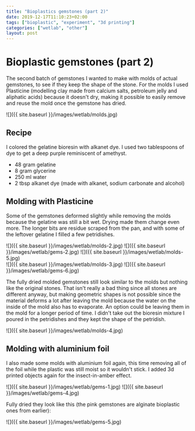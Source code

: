 ```yaml
---
title: "Bioplastics gemstones (part 2)"
date: 2019-12-17T11:10:23+02:00
tags: ["bioplastic", "experiment", "3d printing"]
categories: ["wetlab", "other"]
layout: post
---
```

# Bioplastic gemstones (part 2)
The second batch of gemstones I wanted to make with molds of actual gemstones, to see if they keep the shape of the stone. For the molds I used Plasticine (modelling clay made from calcium salts, petroleum jelly and aliphatic acids) because it doesn't dry, making it possible to easily remove and reuse the mold once the gemstone has dried.

![]({{ site.baseurl }}/images/wetlab/molds.jpg)

## Recipe
I colored the gelatine bioresin with alkanet dye. I used two tablespoons of dye to get a deep purple reminiscent of amethyst.

- 48 gram gelatine
- 8 gram glycerine
- 250 ml water
- 2 tbsp alkanet dye (made with alkanet, sodium carbonate and alcohol)

## Molding with Plasticine
Some of the gemstones deformed slightly while removing the molds because the gelatine was still a bit wet. Drying made them change even more. The longer bits are residue scraped from the pan, and with some of the leftover gelatine I filled a few petridishes.

<div markdown="1" class="row-3">
![]({{ site.baseurl }}/images/wetlab/molds-2.jpg)
![]({{ site.baseurl }}/images/wetlab/gems-2.jpg)
![]({{ site.baseurl }}/images/wetlab/molds-5.jpg)
</div>
<div markdown="1" class="row-2">
![]({{ site.baseurl }}/images/wetlab/molds-3.jpg)
![]({{ site.baseurl }}/images/wetlab/gems-6.jpg)
</div>

The fully dried molded gemstones still look similar to the molds but nothing like the original stones. That isn't really a bad thing since all stones are different anyway, but making geometric shapes is not possible since the material deforms a lot after leaving the mold because the water on the inside of the mold also has to evaporate. An option could be leaving them in the mold for a longer period of time. I didn't take out the bioresin mixture I poured in the petridishes and they kept the shape of the petridish.  

![]({{ site.baseurl }}/images/wetlab/molds-4.jpg)

## Molding with aluminium foil
I also made some molds with aluminium foil again, this time removing all of the foil while the plastic was still moist so it wouldn't stick. I added 3d printed objects again for the insect-in-amber effect.

<div markdown="1" class="row-2">
![]({{ site.baseurl }}/images/wetlab/gems-1.jpg)
![]({{ site.baseurl }}/images/wetlab/gems-4.jpg)
</div>

Fully dried they look like this (the pink gemstones are alginate bioplastic ones from earlier): 

![]({{ site.baseurl }}/images/wetlab/gems-5.jpg)

